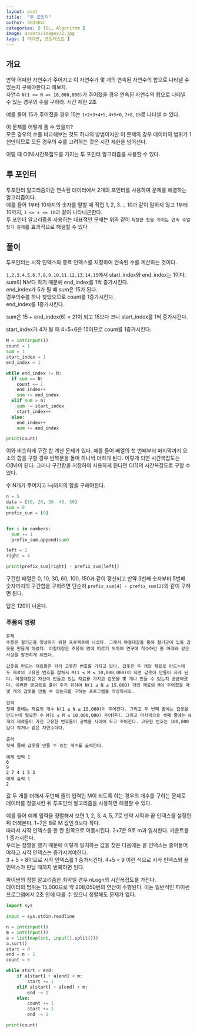 ```yaml
---
layout: post
title:  "투 포인터"
author: 악어새62
categories: [ TIL, Algorithm ]
image: assets/images/2.jpg
tags: [ 파이썬, 코딩테스트 ]
---
```

## 개요

만약 어떠한 자연수가 주어지고 이 자연수가 몇 개의 연속된 자연수의 합으로 나타낼 수 있는지 구해야한다고 해보자.  
자연수 `N(1 <= N =< 10,000,000)`가 주어졌을 경우 연속된 자연수의 합으로 나타낼 수 있는 경우의 수를 구하라. 시간 제한 2초

예를 들어 15가 주어졌을 경우 15는 `1+2+3+4+5`, `4+5+6`, `7+8`, `15`로 나타낼 수 있다.

이 문제를 어떻게 풀 수 있을까?  
모든 경우의 수를 비교해보는 것도 하나의 방법이지만 이 문제의 경우 데이터의 범위가 1천만이므로 모든 경우의 수를 고려하는 것은 시간 제한을 넘어선다.

이럴 때 O(N)시간복잡도를 가지는 투 포인터 알고리즘을 사용할 수 있다.

## 투 포인터

투포인터 알고리즘이란 연속된 데이터에서 2개의 포인터를 사용하여 문제를 해결하는 알고리즘이다.  
예를 들어 1부터 10까지의 숫자를 말할 때 직접 1, 2, 3..., 10과 같이 말하지 않고 1부터 10까지, `1 <= x <= 10`과 같이 나타내곤한다.  
투 포인터 알고리즘을 사용하는 대표적인 문제는 위와 같이 `특정한 합을 가지는 연속 수열 찾기 문제`를 효과적으로 해결할 수 있다

## 풀이

투포인터는 시작 인덱스와 종료 인덱스를 지정하여 연속된 수를 계산하는 것이다.

`1,2,3,4,5,6,7,8,9,10,11,12,13,14,15`에서 start_index와 end_index는 1이다.  
sum이 N보다 작기 때문에 end_index를 1씩 증가시킨다.  
end_index가 5가 될 때 sum은 15가 된다.  
경우의수를 하나 찾았으므로 count를 1증가시킨다.  
end_index를 1증가시킨다.  

sum은 15 + end_index(6) = 21이 되고 15보다 크니 start_index를 1씩 증가시킨다.

start_index가 4가 될 때 4+5+6은 15이므로 count를 1증가시킨다. 

```python
N = int(input())
count = 1
sum = 1
start_index = 1
end_index = 1

while end_index != N:
  if sum == N:
    count += 1
    end_index++
    sum += end_index
  elif sum > n:
    sum -= start_index
    start_index++
  else:
    end_index++
    sum += end_index

print(count)
```
이와 비슷하게 구간 합 계산 문제가 있다. 
예를 들어 배열의 첫 번째부터 마지막까지 요소의 합을 구할 경우 반복문을 돌며 하나씩 더하게 된다. 이렇게 되면 시간복잡도는 O(N)이 된다. 그러나 구간합을 저장하여 사용하게 된다면 O(1)의 시간복잡도로 구할 수 있다.

수 N개가 주어지고 i~j까지의 합을 구해야한다.  
```python
n = 5
data = [10, 20, 30. 40. 50]
sum = 0
prefix_sum = [0]


for i in numbers:
  sum += 1
  prefix_sum.append(sum)

left = 2
right = 4

print(prefix_sum[right] - prefix_sum[left])
```
구간합 배열은 0, 10, 30, 60, 100, 150과 같이 갱신되고 만약 3번째 숫자부터 5번째 숫자까지의 구간합을 구하려면 단순히
`prefix_sum[4] - prefix_sum[2]`와 같이 구하면 된다. 

답은 120이 나온다.

### 주몽의 명령

```문제 설명
문제
주몽은 철기군을 양성하기 위한 프로젝트에 나섰다. 그래서 야철대장을 통해 철기군이 입을 갑옷을 만들게 하였다. 야철대장은 주몽의 명에 따르기 위하여 연구에 착수하던 중 아래와 같은 사실을 발견하게 되었다.

갑옷을 만드는 재료들은 각각 고유한 번호를 가지고 있다. 갑옷은 두 개의 재료로 만드는데 두 재료의 고유한 번호를 합쳐서 M(1 ≤ M ≤ 10,000,000)이 되면 갑옷이 만들어 지게 된다. 야철대장은 자신이 만들고 있는 재료를 가지고 갑옷을 몇 개나 만들 수 있는지 궁금해졌다. 이러한 궁금증을 풀어 주기 위하여 N(1 ≤ N ≤ 15,000) 개의 재료와 M이 주어졌을 때 몇 개의 갑옷을 만들 수 있는지를 구하는 프로그램을 작성하시오.

입력
첫째 줄에는 재료의 개수 N(1 ≤ N ≤ 15,000)이 주어진다. 그리고 두 번째 줄에는 갑옷을 만드는데 필요한 수 M(1 ≤ M ≤ 10,000,000) 주어진다. 그리고 마지막으로 셋째 줄에는 N개의 재료들이 가진 고유한 번호들이 공백을 사이에 두고 주어진다. 고유한 번호는 100,000보다 작거나 같은 자연수이다.

출력
첫째 줄에 갑옷을 만들 수 있는 개수를 출력한다.

예제 입력 1 
6
9
2 7 4 1 5 3
예제 출력 1 
2
```
값 두 개를 더해서 두번째 줄의 입력인 M이 되도록 하는 경우의 개수를 구하는 문제로 데이터를 정렬시킨 뒤 투포인터 알고리즘을 사용하면 해결할 수 있다.  

예를 들어 예제 입력을 정렬해서 보면 1, 2, 3, 4, 5, 7로 만약 시작과 끝 인덱스를 설정한 뒤 더해본다. 1+7은 8로 M 값인 9보다 작다.  
따라서 시작 인덱스를 한 칸 왼쪽으로 이동시킨다. 2+7은 9로 m과 일치한다. 카운트를 1 증가시킨다.  
우리는 정렬을 했기 때문에 이렇게 일치하는 값을 찾은 다음에는 끝 인덱스는 줄어들어야하고 시작 인덱스는 증가시켜야한다.  
3 + 5 = 8이므로 시작 인덱스를 1 증가시킨다. 4+5 = 9 이런 식으로 시작 인덱스와 끝 인덱스가 만날 때까지 반복하면 된다.  

파이썬의 정렬 알고리즘은 최악일 경우 nLogn의 시간복잡도를 가진다.  
데이터의 범위는 15,000으로 약 208,050번의 연산이 수행된다. 이는 일반적인 파이썬 프로그램에서 2초 안에 다룰 수 있으니 정렬해도 문제가 없다.

```py
import sys

input = sys.stdin.readline

n = int(input())
m = int(input())
a = list(map(int, input().split()))
a.sort()
start = 0
end = n - 1
count = 0

while start < end:
    if a[start] + a[end] < m:
        start += 1
    elif a[start] + a[end] > m:
        end -= 1
    else:
        count += 1
        start += 1
        end -= 1

print(count)
```